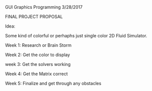 GUI Graphics Programming
3/28/2017

FINAL PROJECT PROPOSAL 

Idea:

Some kind of colorful or perhaphs just single color 2D Fluid Simulator.  

Week 1: Research or Brain Storm 

Week 2: Get the color to display

week 3: Get the solvers working

Week 4: Get the Matrix correct

Week 5: Finalize and get through any obstacles
